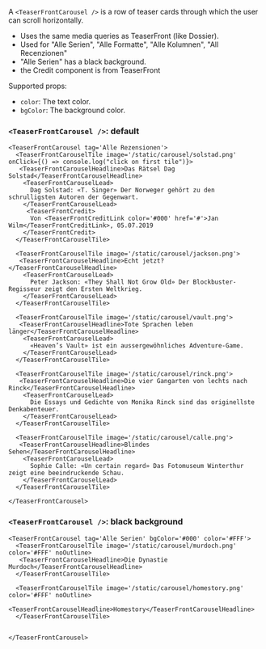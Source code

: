 A `<TeaserFrontCarousel />` is a row of teaser cards through which the user can scroll horizontally.

- Uses the same media queries as TeaserFront (like Dossier).
- Used for "Alle Serien", "Alle Formatte", "Alle Kolumnen", "All Recenzionen"
- "Alle Serien" has a black background.
- the Credit component is from TeaserFront


Supported props:
- `color`: The text color.
- `bgColor`: The background color.

### `<TeaserFrontCarousel />`: default

```react
<TeaserFrontCarousel tag='Alle Rezensionen'>
  <TeaserFrontCarouselTile image='/static/carousel/solstad.png' onClick={() => console.log("click on first tile")}>
   <TeaserFrontCarouselHeadline>Das Rätsel Dag Solstad</TeaserFrontCarouselHeadline>
    <TeaserFrontCarouselLead>
      Dag Solstad: «T. Singer» Der Norweger gehört zu den schrulligsten Autoren der Gegenwart.
    </TeaserFrontCarouselLead>
     <TeaserFrontCredit>
      Von <TeaserFrontCreditLink color='#000' href='#'>Jan Wilm</TeaserFrontCreditLink>, 05.07.2019
    </TeaserFrontCredit>
  </TeaserFrontCarouselTile>

  <TeaserFrontCarouselTile image='/static/carousel/jackson.png'>
   <TeaserFrontCarouselHeadline>Echt jetzt?</TeaserFrontCarouselHeadline>
    <TeaserFrontCarouselLead>
      Peter Jackson: «They Shall Not Grow Old» Der Blockbuster-Regisseur zeigt den Ersten Weltkrieg.
    </TeaserFrontCarouselLead>
  </TeaserFrontCarouselTile>

  <TeaserFrontCarouselTile image='/static/carousel/vault.png'>
   <TeaserFrontCarouselHeadline>Tote Sprachen leben länger</TeaserFrontCarouselHeadline>
    <TeaserFrontCarouselLead>
      «Heaven’s Vault» ist ein aussergewöhnliches Adventure-Game.
    </TeaserFrontCarouselLead>
  </TeaserFrontCarouselTile>

  <TeaserFrontCarouselTile image='/static/carousel/rinck.png'>
   <TeaserFrontCarouselHeadline>Die vier Gangarten von lechts nach Rinck</TeaserFrontCarouselHeadline>
    <TeaserFrontCarouselLead>
      Die Essays und Gedichte von Monika Rinck sind das originellste Denkabenteuer.
    </TeaserFrontCarouselLead>
  </TeaserFrontCarouselTile>

  <TeaserFrontCarouselTile image='/static/carousel/calle.png'>
   <TeaserFrontCarouselHeadline>Blindes Sehen</TeaserFrontCarouselHeadline>
    <TeaserFrontCarouselLead>
      Sophie Calle: «Un certain regard» Das Fotomuseum Winterthur zeigt eine beeindruckende Schau.
    </TeaserFrontCarouselLead>
  </TeaserFrontCarouselTile>

</TeaserFrontCarousel>
```

### `<TeaserFrontCarousel />`: black background

```react
<TeaserFrontCarousel tag='Alle Serien' bgColor='#000' color='#FFF'>
  <TeaserFrontCarouselTile image='/static/carousel/murdoch.png' color='#FFF' noOutline>
   <TeaserFrontCarouselHeadline>Die Dynastie Murdoch</TeaserFrontCarouselHeadline>
  </TeaserFrontCarouselTile>

  <TeaserFrontCarouselTile image='/static/carousel/homestory.png' color='#FFF' noOutline>
   <TeaserFrontCarouselHeadline>Homestory</TeaserFrontCarouselHeadline>
  </TeaserFrontCarouselTile>


</TeaserFrontCarousel>
```
